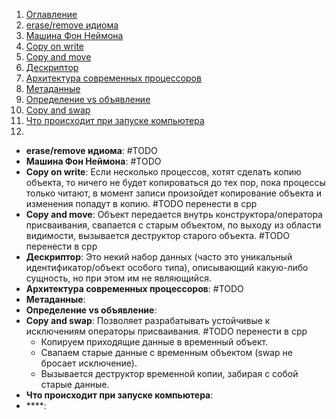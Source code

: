 1. [Оглавление](https://github.com/Nethius/cheatsheet/blob/main/README.md)
1. [erase/remove идиома](#1)
1. [Машина Фон Неймона](#2)
1. [Copy on write](#3)
1. [Copy and move](#4)
1. [Дескриптор](#5)
1. [Архитектура современных процессоров](#6)
1. [Метаданные](#7)
1. [Определение vs объявление](#8)
1. [Copy and swap](#9)
1. [Что происходит при запуске компьютера](#10)
1. [](#11)

* **erase/remove идиома**: <a name="1"></a> #TODO
* **Машина Фон Неймона**: <a name="2"></a> #TODO
* **Copy on write**: <a name="3"></a> Если несколько процессов, хотят сделать копию объекта, то ничего не будет копироваться до тех пор, пока процессы только читают, в момент записи произойдет копирование объекта и изменения попадут в копию. #TODO перенести в cpp
* **Copy and move**: <a name="4"></a> Объект передается внутрь конструктора/оператора присваивания, свапается с старым объектом, по выходу из области видимости, вызывается деструктор старого объекта. #TODO перенести в cpp
* **Дескриптор**: <a name="5"></a> Это некий набор данных (часто это уникальный идентификатор/объект особого типа), описывающий какую-либо сущность, но при этом им не являющийся.
* **Архитектура современных процессоров**: <a name="6"></a> #TODO
* **Метаданные**: <a name="7"></a>
* **Определение vs объявление**: <a name="8"></a>
* **Copy and swap**: <a name="9"></a> Позволяет разрабатывать устойчивые к исключениям операторы присваивания. #TODO перенести в cpp
    * Копируем приходящие данные в временный объект.
    * Свапаем старые данные с временным объектом (swap не бросает исключение).
    * Вызывается деструктор временной копии, забирая с собой старые данные.
* **Что происходит при запуске компьютера**: <a name="10"></a>
* ****: <a name="11"></a>